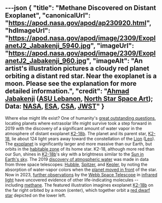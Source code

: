 ---json
{
  "title": "Methane Discovered on Distant Exoplanet",
  "canonicalUrl": "https://apod.nasa.gov/apod/ap230920.html",
  "hdImageUrl": "https://apod.nasa.gov/apod/image/2309/ExoplanetJ2_Jabakenji_5940.jpg",
  "imageUrl": "https://apod.nasa.gov/apod/image/2309/ExoplanetJ2_Jabakenji_960.jpg",
  "imageAlt": "An artist's illustration pictures a cloudy red planet orbiting a distant red star. Near the exoplanet is a moon. Please see the explanation for more detailed information.",
  "credit": "[Ahmad Jabakenji](mailto:%20a.jabakenji%20at%20gmail.com) ([ASU Lebanon](https://www.instagram.com/asu_lebanon/), [North Star Space Art](https://www.instagram.com/north_star_space_art/)); Data: [NASA](https://www.nasa.gov/), [ESA](https://www.esa.int/), [CSA](https://www.asc-csa.gc.ca/eng/), [JWST](https://webb.nasa.gov/)"
}
---

Where else might life exist? One of humanity's [great outstanding questions](https://apod.nasa.gov/debate/debate100th.html), locating planets where extrasolar life might survive took a step forward in 2019 with the discovery of a significant amount of water vapor in the atmosphere of distant exoplanet [K2-18b](https://en.wikipedia.org/wiki/K2-18b). The planet and its parent star, [K2-18](https://en.wikipedia.org/wiki/K2-18), lie about 124 light years away toward the constellation of the [Lion](http://ae01.alicdn.com/kf/HTB1wvWmKxSYBuNjSspjq6x73VXay.jpg_q50.jpg) ([Leo](https://en.wikipedia.org/wiki/Leo_(constellation))). The [exoplanet](https://apod.nasa.gov/apod/ap190710.html) is significantly larger and more massive than our Earth, but orbits in the [habitable zone](https://www.nasa.gov/ames/kepler/habitable-zones-of-different-stars) of its home star. K2-18, although more red than our Sun, shines in [K2-18b](https://www.spacetelescope.org/videos/heic1916a/)'s sky with a brightness similar to the [Sun in Earth's sky](https://apod.nasa.gov/apod/ap150512.html). The 2019 [discovery of atmospheric water](https://nouvelles.umontreal.ca/en/article/2019/09/11/water-detected-on-an-exoplanet-located-in-its-star-s-habitable-zone/) was made in data from three space telescopes: [Hubble](https://hubblesite.org/mission-and-telescope/the-telescope), [Spitzer](https://www.nasa.gov/mission_pages/spitzer/main/index.html), and [Kepler](https://www.nasa.gov/mission_pages/kepler/spacecraft/index.html), by noting the absorption of water-vapor colors when the [planet moved in front](http://www.planetary.org/explore/space-topics/exoplanets/transit-photometry.html) of the star. Now in 2023, [further observations](https://arxiv.org/abs/2309.05566) by the [Webb Space Telescope](https://www.nasa.gov/mission_pages/webb/main/index.html) in [infrared light](https://science.nasa.gov/ems/07_infraredwaves) have uncovered evidence of other life-indicating molecules -- including [methane](https://science.nasa.gov/news-articles/methane-stinks-earth-mars-and-beyond). The featured illustration imagines exoplanet [K2-18b](https://www.nasa.gov/goddard/2023/webb-discovers-methane-carbon-dioxide-in-atmosphere-of-k2-18b) on the far right orbited by a moon (center), which together orbit a [red dwarf star](https://en.wikipedia.org/wiki/Red_dwarf) depicted on the lower left.
